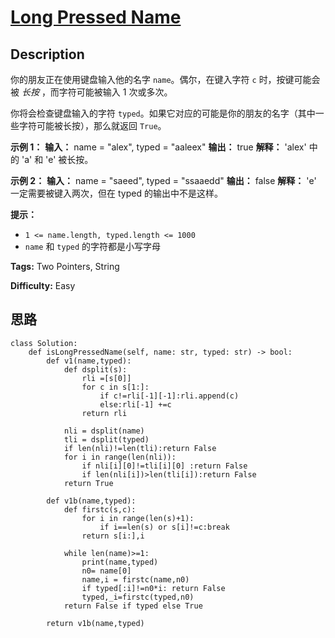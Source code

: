 # [Long Pressed Name][title]

## Description

你的朋友正在使用键盘输入他的名字 `name`。偶尔，在键入字符 `c` 时，按键可能会被 _长按_ ，而字符可能被输入 1 次或多次。

你将会检查键盘输入的字符 `typed`。如果它对应的可能是你的朋友的名字（其中一些字符可能被长按），那么就返回 `True`。



**示例 1：**
            **输入：** name = "alex", typed = "aaleex"    **输出：** true    **解释：** 'alex' 中的 'a' 和 'e' 被长按。    

**示例 2：**
            **输入：** name = "saeed", typed = "ssaaedd"    **输出：** false    **解释：** 'e' 一定需要被键入两次，但在 typed 的输出中不是这样。    



**提示：**

  * `1 <= name.length, typed.length <= 1000`
  * `name` 和 `typed` 的字符都是小写字母


**Tags:** Two Pointers, String

**Difficulty:** Easy

## 思路

``` python3
class Solution:
    def isLongPressedName(self, name: str, typed: str) -> bool:
        def v1(name,typed):
            def dsplit(s):
                rli =[s[0]]
                for c in s[1:]:
                    if c!=rli[-1][-1]:rli.append(c)
                    else:rli[-1] +=c
                return rli

            nli = dsplit(name)
            tli = dsplit(typed)
            if len(nli)!=len(tli):return False
            for i in range(len(nli)):
                if nli[i][0]!=tli[i][0] :return False
                if len(nli[i])>len(tli[i]):return False
            return True

        def v1b(name,typed):
            def firstc(s,c):
                for i in range(len(s)+1):
                    if i==len(s) or s[i]!=c:break
                return s[i:],i    

            while len(name)>=1:
                print(name,typed)
                n0= name[0]
                name,i = firstc(name,n0)
                if typed[:i]!=n0*i: return False
                typed,_i=firstc(typed,n0)   
            return False if typed else True

        return v1b(name,typed)
```

[title]: https://leetcode-cn.com/problems/long-pressed-name
